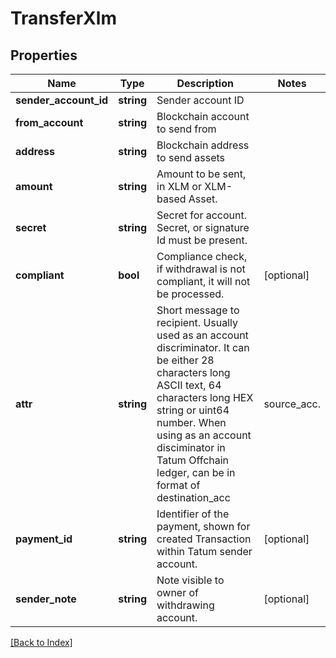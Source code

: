 # TransferXlm

## Properties

Name | Type | Description | Notes
------------ | ------------- | ------------- | -------------
**sender_account_id** | **string** | Sender account ID |
**from_account** | **string** | Blockchain account to send from |
**address** | **string** | Blockchain address to send assets |
**amount** | **string** | Amount to be sent, in XLM or XLM-based Asset. |
**secret** | **string** | Secret for account. Secret, or signature Id must be present. |
**compliant** | **bool** | Compliance check, if withdrawal is not compliant, it will not be processed. | [optional]
**attr** | **string** | Short message to recipient. Usually used as an account discriminator. It can be either 28 characters long ASCII text, 64 characters long HEX string or uint64 number. When using as an account disciminator in Tatum Offchain ledger, can be in format of destination_acc|source_acc. | [optional]
**payment_id** | **string** | Identifier of the payment, shown for created Transaction within Tatum sender account. | [optional]
**sender_note** | **string** | Note visible to owner of withdrawing account. | [optional]

[[Back to Index]](../index.md)
